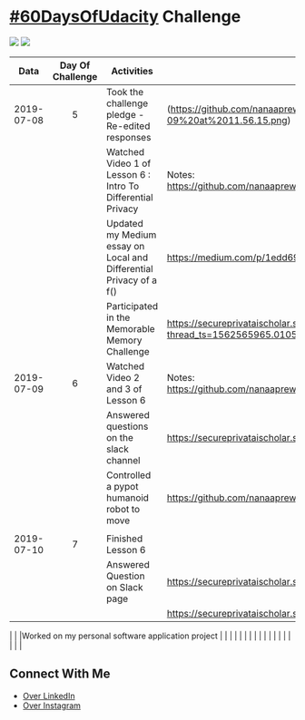# [#60DaysOfUdacity](https://twitter.com/60daysofudacity) Challenge

![](https://pbs.twimg.com/profile_images/1144710093465772032/uR-vizTe_400x400.jpg)
![](https://www.team-bhp.com/?q=sites/default/files/styles/check_large_review/public/udacity_share-46db4b8faf075a5af5a1070a7fa0ad3639783609ff45f447e4ea467fe3aa9d32.png)

|    Data    | Day Of Challenge | Activities                                                         | Links                                                                                                                |
| :--------: | :--------------: | ------------------------------------------------------------------ | -------------------------------------------------------------------------------------------------------------------- |
| 2019-07-08 |        5         | Took the challenge pledge - Re-edited responses                                       | (https://github.com/nanaaprewa/60daysofUdacity/blob/master/Resources/Screen%20Shot%202019-07-09%20at%2011.56.15.png) |
|            |                  | Watched Video 1 of Lesson 6 : Intro To Differential Privacy        | Notes: https://github.com/nanaaprewa/60daysofUdacity/commit/526b74755dbed49a35e2e9104a67c7ba6eea0326                 |
|            |                  | Updated my Medium essay on Local and Differential Privacy of a f() | https://medium.com/p/1edd696755fb/edit                                                                               |
|            |                  | Participated in the Memorable Memory Challenge                     |https://secureprivataischolar.slack.com/archives/CJPF5UBU4/p1562611539077000?thread_ts=1562565965.010500&cid=CJPF5UBU4                                            |  
| 2019-07-09 |        6         | Watched Video 2 and 3 of Lesson 6                                    | Notes: https://github.com/nanaaprewa/60daysofUdacity/commit/526b74755dbed49a35e2e9104a67c7ba6eea0326
|            |                  |Answered questions on the slack channel                                                                    | https://secureprivataischolar.slack.com/archives/CJCJJQ42W/p1562687359006900  
|            |                  |Controlled a pypot humanoid robot to move                                                                  |https://github.com/nanaaprewa/poppy-humanoid-robot-control
|            |                  |                                                                    |
| 2019-07-10 |        7         |Finished Lesson 6                                                   | 
|            |                  |Answered Question on Slack page                                     |https://secureprivataischolar.slack.com/archives/CJCJJQ42W/p1562720026015000
|            |                  |                                                                    |https://secureprivataischolar.slack.com/archives/CJCJJQ42W/p1562793583056500

|            |                  |Worked on my personal software application project                                            | 
|            |                  |                                                                    | 
|            |                  |                                                                    | 
|            |                  |                                                                    | 
|            |                  |                                                                    | |

## Connect With Me


- [Over LinkedIn](https://www.linkedin.com/in/nana-aba-turkson/)
- [Over Instagram](https://www.instagram.com/aba.codes/?igshid=q8b8bkl9upwg)
